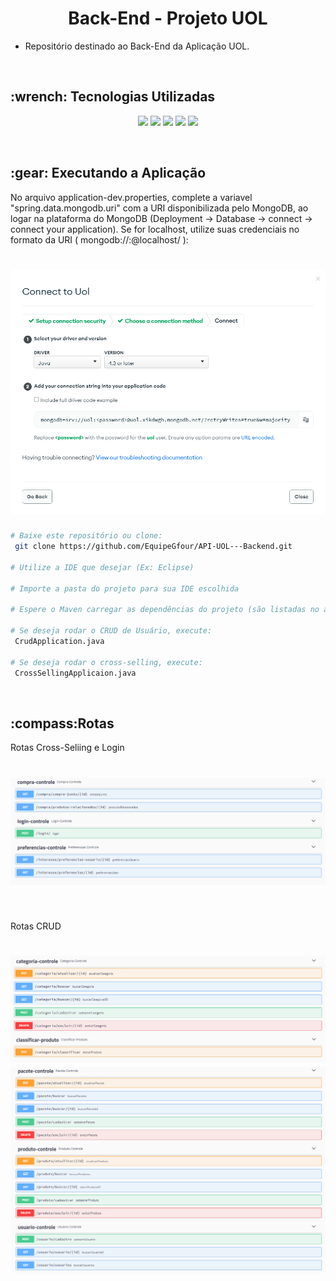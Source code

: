 <p align="center">
<h1 align="center"> Back-End - Projeto UOL </h1>

 - Repositório destinado ao Back-End da Aplicação UOL.
<br>

<h2>:wrench: Tecnologias Utilizadas</h2>
<p>
<p align="center">
<img src="https://img.shields.io/badge/Eclipse-CED4DA?style=for-the-badge&logo=eclipse&logoColor=2C2255" />   
<img src="https://img.shields.io/badge/Java-CED4DA?style=for-the-badge&logo=java&logoColor=ff8000" />
<img src="https://img.shields.io/badge/Spring-CED4DA?style=for-the-badge&logo=spring&logoColor=6DB33F" />
<img src="https://img.shields.io/badge/MongoDB-CED4DA?style=for-the-badge&logo=mongodb&logoColor=4EA94B"/>
<img src="https://img.shields.io/badge/Swagger-CED4DA?style=for-the-badge&logo=Swagger&logoColor=4EA94B" />
</p>
<br>

<h2> :gear: Executando a Aplicação </h2>

No arquivo application-dev.properties, complete a variavel "spring.data.mongodb.uri" com a URI disponibilizada pelo MongoDB, ao logar na plataforma do MongoDB (Deployment -> Database -> connect -> connect your application). 
Se for localhost, utilize suas credenciais no formato da URI ( mongodb://:@localhost/ ):

<h1 align="center">
<img src = "/img/Mongo.png"></h1>

```bash
# Baixe este repositório ou clone:
 git clone https://github.com/EquipeGfour/API-UOL---Backend.git

# Utilize a IDE que desejar (Ex: Eclipse)

# Importe a pasta do projeto para sua IDE escolhida

# Espere o Maven carregar as dependências do projeto (são listadas no arquivo pom.xml)

# Se deseja rodar o CRUD de Usuário, execute:
 CrudApplication.java
 
# Se deseja rodar o cross-selling, execute:
 CrossSellingApplicaion.java

```
<br>

<h2> :compass:Rotas </h2>

Rotas Cross-Seliing e Login
<h1 align="center">
<img src = "/img/crossSellingSwagger.png"></h1>
<br>

Rotas CRUD
<h1 align="center">
<img src = "/img/crudCategoriaSwagger.png">
<img src = "/img/crudProdutoSwagger.png"</h1>

